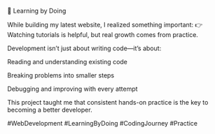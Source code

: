 🚀 Learning by Doing

While building my latest website, I realized something important:
👉 Watching tutorials is helpful, but real growth comes from practice.

Development isn’t just about writing code—it’s about:

Reading and understanding existing code

Breaking problems into smaller steps

Debugging and improving with every attempt

This project taught me that consistent hands-on practice is the key to becoming a better developer.

#WebDevelopment #LearningByDoing #CodingJourney #Practice